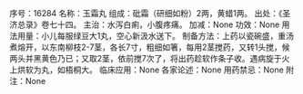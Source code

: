 序号：16284
名称：玉霜丸
组成：砒霜（研细如粉）2两，黄蜡1两。
出处：《圣济总录》卷七十四。
主治：水泻白痢，小腹疼痛。
加减：None
功效：None
用法用量：小儿每服绿豆大1丸，空心新汲水送下。
制备方法：上药以瓷碗盛，重汤煮熔开，以东南柳枝2-7茎，各长7寸，粗细如箸，每用2茎搅药，又转1头搅，候两头并黑黄色乃已；又取2茎，依前搅7次了，将出药趁软作条子收。遇病旋于火上烘软为丸，如梧桐大。
临床应用：None
各家论述：None
用药禁忌：None
附注：None
